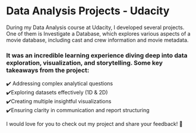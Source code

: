 <h1>Data Analysis Projects - Udacity</h1>
<p>During my Data Analysis course at Udacity, I developed several projects. One of them is Investigate a Database, which explores various aspects of a movie database, including cast and crew information and movie metadata.
  </p>
<h3>It was an incredible learning experience diving deep into data exploration, visualization, and storytelling. Some key takeaways from the project:</h3>
 <p>
✔️ Addressing complex analytical questions <br>
✔️Exploring datasets effectively (1D & 2D) <br>
✔️Creating multiple insightful visualizations<br>
✔️Ensuring clarity in communication and report structuring
</p>
<p>I would love for you to check out my project and share your feedback! 🚀</p>

